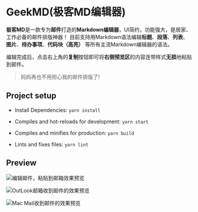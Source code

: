 # GeekMD(极客MD编辑器)

**极客MD**是一款专为**邮件**打造的**Markdown编辑器**，UI简约，功能强大，是居家、工作必备的邮件排版神器！
目前支持用Markdown语法编辑**标题**、**段落**、**列表**、**图片**、**待办事项**、**代码块（高亮）** 等所有主流Markdown编辑器的语法。

编辑完成后，点击右上角的**复制**按钮即可将**右侧预览区**的内容连带样式**无损**地粘贴到邮件。

>妈妈再也不用担心我的邮件排版了!

## Project setup

- Install Dependencies: `yarn install`

- Compiles and hot-reloads for development: `yarn start`

- Compiles and minifies for production: `yarn build`

- Lints and fixes files: `yarn lint`

## Preview

![编辑邮件，粘贴到邮箱效果预览](https://user-images.githubusercontent.com/8743692/72417086-1806e480-37b3-11ea-8461-eb0c8fd460f0.jpg)

![OutLook邮箱收到邮件的效果预览](https://user-images.githubusercontent.com/8743692/72417091-1a693e80-37b3-11ea-9858-dbf488e1afa1.jpg)

![Mac Mail收到邮件的效果预览](https://user-images.githubusercontent.com/8743692/72417093-1ccb9880-37b3-11ea-9cd9-fffaebff0107.jpg)
